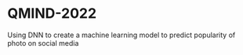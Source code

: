 # QMIND-2022
Using DNN to create a machine learning model to predict popularity of photo on social media 
